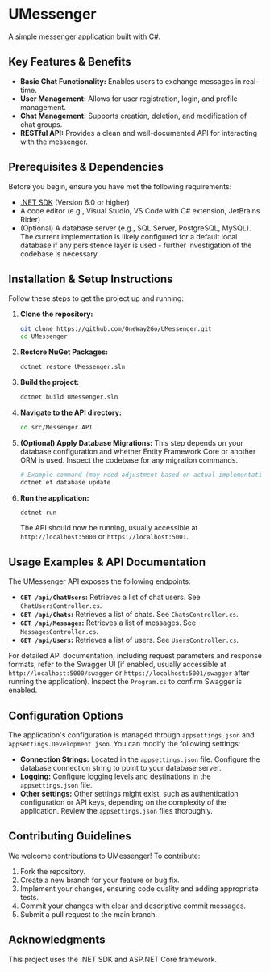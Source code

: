 # UMessenger

A simple messenger application built with C#.

## Key Features & Benefits

*   **Basic Chat Functionality:** Enables users to exchange messages in real-time.
*   **User Management:** Allows for user registration, login, and profile management.
*   **Chat Management:** Supports creation, deletion, and modification of chat groups.
*   **RESTful API:** Provides a clean and well-documented API for interacting with the messenger.

## Prerequisites & Dependencies

Before you begin, ensure you have met the following requirements:

*   [.NET SDK](https://dotnet.microsoft.com/en-us/download) (Version 6.0 or higher)
*   A code editor (e.g., Visual Studio, VS Code with C# extension, JetBrains Rider)
*   (Optional) A database server (e.g., SQL Server, PostgreSQL, MySQL).  The current implementation is likely configured for a default local database if any persistence layer is used - further investigation of the codebase is necessary.

## Installation & Setup Instructions

Follow these steps to get the project up and running:

1.  **Clone the repository:**

    ```bash
    git clone https://github.com/OneWay2Go/UMessenger.git
    cd UMessenger
    ```

2.  **Restore NuGet Packages:**

    ```bash
    dotnet restore UMessenger.sln
    ```

3.  **Build the project:**

    ```bash
    dotnet build UMessenger.sln
    ```

4.  **Navigate to the API directory:**

    ```bash
    cd src/Messenger.API
    ```

5.  **(Optional) Apply Database Migrations:** This step depends on your database configuration and whether Entity Framework Core or another ORM is used.  Inspect the codebase for any migration commands.

    ```bash
    # Example command (may need adjustment based on actual implementation)
    dotnet ef database update
    ```

6.  **Run the application:**

    ```bash
    dotnet run
    ```

    The API should now be running, usually accessible at `http://localhost:5000` or `https://localhost:5001`.

## Usage Examples & API Documentation

The UMessenger API exposes the following endpoints:

*   **`GET /api/ChatUsers`:** Retrieves a list of chat users. See `ChatUsersController.cs`.
*   **`GET /api/Chats`:** Retrieves a list of chats. See `ChatsController.cs`.
*   **`GET /api/Messages`:** Retrieves a list of messages. See `MessagesController.cs`.
*   **`GET /api/Users`:** Retrieves a list of users. See `UsersController.cs`.

For detailed API documentation, including request parameters and response formats, refer to the Swagger UI (if enabled, usually accessible at `http://localhost:5000/swagger` or `https://localhost:5001/swagger` after running the application).  Inspect the `Program.cs` to confirm Swagger is enabled.

## Configuration Options

The application's configuration is managed through `appsettings.json` and `appsettings.Development.json`. You can modify the following settings:

*   **Connection Strings:**  Located in the `appsettings.json` file.  Configure the database connection string to point to your database server.
*   **Logging:** Configure logging levels and destinations in the `appsettings.json` file.
*   **Other settings:** Other settings might exist, such as authentication configuration or API keys, depending on the complexity of the application.  Review the `appsettings.json` files thoroughly.

## Contributing Guidelines

We welcome contributions to UMessenger! To contribute:

1.  Fork the repository.
2.  Create a new branch for your feature or bug fix.
3.  Implement your changes, ensuring code quality and adding appropriate tests.
4.  Commit your changes with clear and descriptive commit messages.
5.  Submit a pull request to the main branch.

## Acknowledgments

This project uses the .NET SDK and ASP.NET Core framework.
